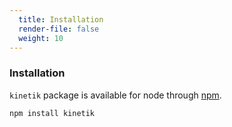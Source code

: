```yaml
---
  title: Installation
  render-file: false
  weight: 10
---
```


### Installation

`kinetik` package is available for node through [npm](http://npmjs.org).

```bash
npm install kinetik
```

